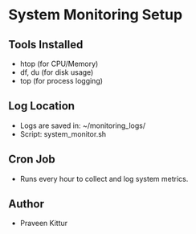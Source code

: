 # System Monitoring Setup

## Tools Installed
- htop (for CPU/Memory)
- df, du (for disk usage)
- top (for process logging)

## Log Location
- Logs are saved in: ~/monitoring_logs/
- Script: system_monitor.sh

## Cron Job
- Runs every hour to collect and log system metrics.

## Author
- Praveen Kittur
